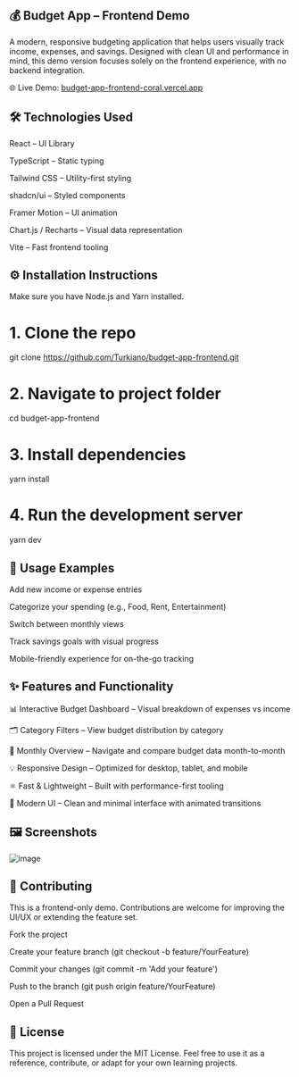 💰 Budget App – Frontend Demo
------------------------------------------
A modern, responsive budgeting application that helps users visually track income, expenses, and savings. Designed with clean UI and performance in mind, this demo version focuses solely on the frontend experience, with no backend integration.

🌐 Live Demo: [budget-app-frontend-coral.vercel.app](https://budget-app-frontend-coral.vercel.app/)


🛠 Technologies Used
----------------------------------
React – UI Library

TypeScript – Static typing

Tailwind CSS – Utility-first styling

shadcn/ui – Styled components

Framer Motion – UI animation

Chart.js / Recharts – Visual data representation

Vite – Fast frontend tooling


⚙️ Installation Instructions
--------------------------------------------
Make sure you have Node.js and Yarn installed.
# 1. Clone the repo
git clone https://github.com/Turkiano/budget-app-frontend.git

# 2. Navigate to project folder
cd budget-app-frontend

# 3. Install dependencies
yarn install

# 4. Run the development server
yarn dev


🚀 Usage Examples
---------------------------------------
Add new income or expense entries

Categorize your spending (e.g., Food, Rent, Entertainment)

Switch between monthly views

Track savings goals with visual progress

Mobile-friendly experience for on-the-go tracking


✨ Features and Functionality
---------------------------------------------------------------
📊 Interactive Budget Dashboard – Visual breakdown of expenses vs income

🗂️ Category Filters – View budget distribution by category

📅 Monthly Overview – Navigate and compare budget data month-to-month

💡 Responsive Design – Optimized for desktop, tablet, and mobile

⚛️ Fast & Lightweight – Built with performance-first tooling

🎨 Modern UI – Clean and minimal interface with animated transitions



🖼️ Screenshots
---------------------------------
![image](https://github.com/user-attachments/assets/bb9b78c5-ebcb-4bf6-a75c-9cc0f93ce81b)


🤝 Contributing
--------------------------------------
This is a frontend-only demo. Contributions are welcome for improving the UI/UX or extending the feature set.

Fork the project

Create your feature branch (git checkout -b feature/YourFeature)

Commit your changes (git commit -m 'Add your feature')

Push to the branch (git push origin feature/YourFeature)

Open a Pull Request


📄 License
---------------------------
This project is licensed under the MIT License.
Feel free to use it as a reference, contribute, or adapt for your own learning projects.
